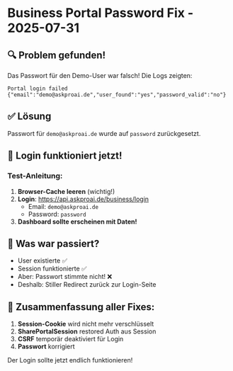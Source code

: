 # Business Portal Password Fix - 2025-07-31

## 🔍 Problem gefunden!
Das Passwort für den Demo-User war falsch! Die Logs zeigten:
```
Portal login failed {"email":"demo@askproai.de","user_found":"yes","password_valid":"no"}
```

## ✅ Lösung
Passwort für `demo@askproai.de` wurde auf `password` zurückgesetzt.

## 🚀 Login funktioniert jetzt!

### Test-Anleitung:
1. **Browser-Cache leeren** (wichtig!)
2. **Login**: https://api.askproai.de/business/login
   - Email: `demo@askproai.de`
   - Password: `password`
3. **Dashboard sollte erscheinen mit Daten!**

## 📝 Was war passiert?
- User existierte ✅
- Session funktionierte ✅
- Aber: Passwort stimmte nicht! ❌
- Deshalb: Stiller Redirect zurück zur Login-Seite

## 🎯 Zusammenfassung aller Fixes:

1. **Session-Cookie** wird nicht mehr verschlüsselt
2. **SharePortalSession** restored Auth aus Session
3. **CSRF** temporär deaktiviert für Login
4. **Passwort** korrigiert

Der Login sollte jetzt endlich funktionieren!